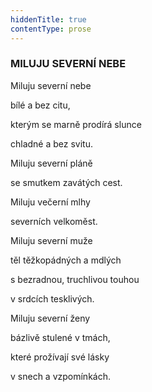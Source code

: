```yaml
---
hiddenTitle: true
contentType: prose
---
```


### MILUJU SEVERNÍ NEBE

Miluju severní nebe 

bílé a bez citu, 

kterým se marně prodírá slunce 

chladné a bez svitu.

Miluju severní pláně 

se smutkem zavátých cest. 

Miluju večerní mlhy 

severních velkoměst.

Miluju severní muže 

těl těžkopádných a mdlých 

s bezradnou, truchlivou touhou 

v srdcích tesklivých.

Miluju severní ženy 

bázlivě stulené v tmách, 

které prožívají své lásky 

v snech a vzpomínkách.
